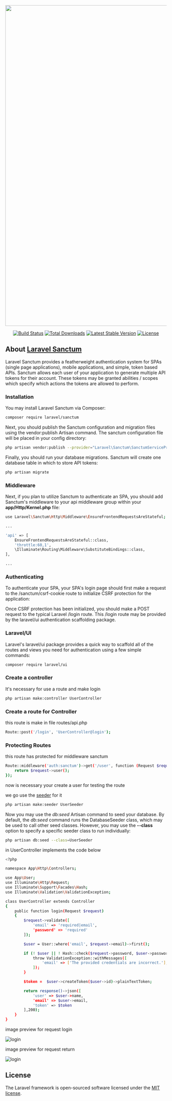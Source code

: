 
<p align="center"><img src="https://user-images.githubusercontent.com/89340193/185893559-eb06af4e-e6e6-4b36-bc4e-038faf486ae1.png" width="1000"></p>

<p align="center">
<a href="https://travis-ci.org/laravel/framework"><img src="https://travis-ci.org/laravel/framework.svg" alt="Build Status"></a>
<a href="https://packagist.org/packages/laravel/framework"><img src="https://poser.pugx.org/laravel/framework/d/total.svg" alt="Total Downloads"></a>
<a href="https://packagist.org/packages/laravel/framework"><img src="https://poser.pugx.org/laravel/framework/v/stable.svg" alt="Latest Stable Version"></a>
<a href="https://packagist.org/packages/laravel/framework"><img src="https://poser.pugx.org/laravel/framework/license.svg" alt="License"></a>
</p>

## About [Laravel Sanctum](https://laravel.com/docs/7.x/sanctum)
Laravel Sanctum provides a featherweight authentication system for SPAs (single page applications), mobile applications, and simple, token based APIs. Sanctum allows each user of your application to generate multiple API tokens for their account. These tokens may be granted abilities / scopes which specify which actions the tokens are allowed to perform. 

### Installation
You may install Laravel Sanctum via Composer:
```bash
composer require laravel/sanctum
```

Next, you should publish the Sanctum configuration and migration files using the vendor:publish Artisan command. The sanctum configuration file will be placed in your config directory:

```bash
php artisan vendor:publish --provider="Laravel\Sanctum\SanctumServiceProvider"

```

Finally, you should run your database migrations. Sanctum will create one database table in which to store API tokens:

```bash
php artisan migrate
```
### Middleware
Next, if you plan to utilize Sanctum to authenticate an SPA, you should add Sanctum's middleware to your api middleware group within your **app/Http/Kernel.php** file:
```bash
use Laravel\Sanctum\Http\Middleware\EnsureFrontendRequestsAreStateful;

...

'api' => [
    EnsureFrontendRequestsAreStateful::class,
    'throttle:60,1',
    \Illuminate\Routing\Middleware\SubstituteBindings::class,
],

...
```

### Authenticating

To authenticate your SPA, your SPA's login page should first make a request to the /sanctum/csrf-cookie route to initialize CSRF protection for the application:  

Once CSRF protection has been initialized, you should make a POST request to the typical Laravel /login route. This /login route may be provided by the laravel/ui authentication scaffolding package.

### Laravel/UI

Laravel's laravel/ui package provides a quick way to scaffold all of the routes and views you need for authentication using a few simple commands:

```bash
composer require laravel/ui

```

### Create a controller

It's necessary for use a route and make login
```bash
php artisan make:controller UserController
```

### Create a route for Controller

this route is make in file routes/api.php
```bash
Route::post('/login', 'UserController@login');
```

### Protecting Routes

this route has protected for middleware sanctum

```bash
Route::middleware('auth:sanctum')->get('/user', function (Request $request) {
    return $request->user();
});
```

now is necessary your create a user for testing the route

we go use the [seeder](https://laravel.com/docs/7.x/seeding#writing-seeders) for it

```bash
php artisan make:seeder UserSeeder
```


Now you may use the *db:seed* Artisan command to seed your database. By default, the *db:seed* command runs the DatabaseSeeder class, which may be used to call other seed classes. However, you may use the **--class** option to specify a specific seeder class to run individually:
```bash
php artisan db:seed --class=UserSeeder
```

in UserController implements the code below

```bash
<?php

namespace App\Http\Controllers;

use App\User;
use Illuminate\Http\Request;
use Illuminate\Support\Facades\Hash;
use Illuminate\Validation\ValidationException;

class UserController extends Controller
{
    public function login(Request $request)
    {
        $request->validate([
            'email' => 'required|email',
            'password' => 'required'
        ]);

        $user = User::where('email', $request->email)->first();

        if (! $user || ! Hash::check($request->password, $user->password)) {
            throw ValidationException::withMessages([
                'email' => ['The provided credentials are incorrect.'],
            ]);
        }

        $token =  $user->createToken($user->id)->plainTextToken;

        return response()->json([
            'user' => $user->name,
            'email' => $user->email,
            'token' => $token
        ],200);
    }
}
```
image preview for request login

![login](public/img/login.png)

image preview for request return

![login](public/img/users.png)

## License

The Laravel framework is open-sourced software licensed under the [MIT license](https://opensource.org/licenses/MIT).

